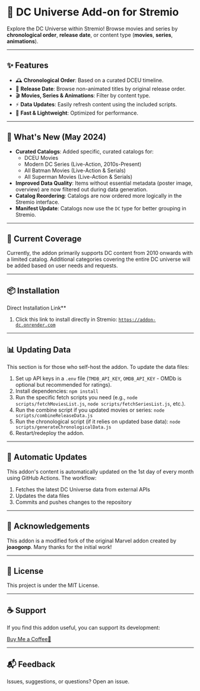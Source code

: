 # 🦇 DC Universe Add-on for Stremio

Explore the DC Universe within Stremio! Browse movies and series by **chronological order**, **release date**, or content type (**movies**, **series**, **animations**).

---

## ✨ Features

*   🕰️ **Chronological Order**: Based on a curated DCEU timeline.
*   📅 **Release Date**: Browse non-animated titles by original release order.
*   🎬 **Movies, Series & Animations**: Filter by content type.
*   ⚡ **Data Updates**: Easily refresh content using the included scripts.
*   🚀 **Fast & Lightweight**: Optimized for performance.

---

## 🎉 What's New (May 2024)

*   **Curated Catalogs**: Added specific, curated catalogs for:
    *   DCEU Movies
    *   Modern DC Series (Live-Action, 2010s-Present)
    *   All Batman Movies (Live-Action & Serials)
    *   All Superman Movies (Live-Action & Serials)
*   **Improved Data Quality**: Items without essential metadata (poster image, overview) are now filtered out during data generation.
*   **Catalog Reordering**: Catalogs are now ordered more logically in the Stremio interface.
*   **Manifest Update**: Catalogs now use the `DC` type for better grouping in Stremio.

---

## 📝 Current Coverage

Currently, the addon primarily supports DC content from 2010 onwards with a limited catalog. Additional categories covering the entire DC universe will be added based on user needs and requests.

---

## 📦 Installation

Direct Installation Link**

1.  Click this link to install directly in Stremio:
    [`https://addon-dc.onrender.com`](https://addon-dc.onrender.com)


---

## 📊 Updating Data

This section is for those who self-host the addon. To update the data files:

1.  Set up API keys in a `.env` file (`TMDB_API_KEY`, `OMDB_API_KEY` - OMDb is optional but recommended for ratings).
2.  Install dependencies: `npm install`
3.  Run the specific fetch scripts you need (e.g., `node scripts/fetchMoviesList.js`, `node scripts/fetchSeriesList.js`, etc.).
4.  Run the combine script if you updated movies or series: `node scripts/combineReleaseData.js`
5.  Run the chronological script (if it relies on updated base data): `node scripts/generateChronologicalData.js`
6.  Restart/redeploy the addon.

---

## 🔄 Automatic Updates

This addon's content is automatically updated on the 1st day of every month using GitHub Actions. The workflow:

1. Fetches the latest DC Universe data from external APIs
2. Updates the data files
3. Commits and pushes changes to the repository

---

## 🙏 Acknowledgements

This addon is a modified fork of the original Marvel addon created by **joaogonp**. Many thanks for the initial work!

---

## 📜 License

This project is under the MIT License.

---

## ☕ Support

If you find this addon useful, you can support its development:

[Buy Me a Coffee🍺](https://buymeacoffee.com/tapframe)

---

## 📬 Feedback

Issues, suggestions, or questions? Open an issue.

